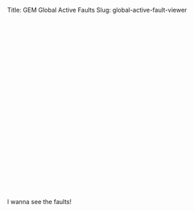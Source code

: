 Title: GEM Global Active Faults
Slug: global-active-fault-viewer

<script src='https://api.mapbox.com/mapbox.js/v3.1.0/mapbox.js'></script>
<link href='https://api.mapbox.com/mapbox.js/v3.1.0/mapbox.css' rel='stylesheet' />


<div id="mapid" style="width: 600px; height: 400px;"></div>
<script>

  var mymap = L.map('mapid').setView([31.1, 83.3], 8);

	L.tileLayer('https://api.tiles.mapbox.com/v4/{id}/{z}/{x}/{y}.png?access_token=pk.eyJ1IjoibWFwYm94IiwiYSI6ImNpejY4NXVycTA2emYycXBndHRqcmZ3N3gifQ.rJcFIG214AriISLbB6B5aw', {
		maxZoom: 18,
		attribution: 'Map data &copy; <a href="http://openstreetmap.org">OpenStreetMap</a> contributors, ' +
			'<a href="http://creativecommons.org/licenses/by-sa/2.0/">CC-BY-SA</a>, ' +
			'Imagery © <a href="http://mapbox.com">Mapbox</a>',
		id: 'mapbox.streets'
	}).addTo(mymap);

  function popUp(f,l){
    var out = [];
    if (f.properties){
        for(key in f.properties){
            out.push(key+": "+f.properties[key]);
        }
        l.bindPopup(out.join("<br />"));
    }
  }

  var faults = L.mapbox.featureLayer()
    .loadURL("https://raw.githubusercontent.com/cossatot/gem-global-active-faults/master/geojson/gem_active_faults.geojson")
    .addTo(mymap);


</script>

I wanna see the faults!
